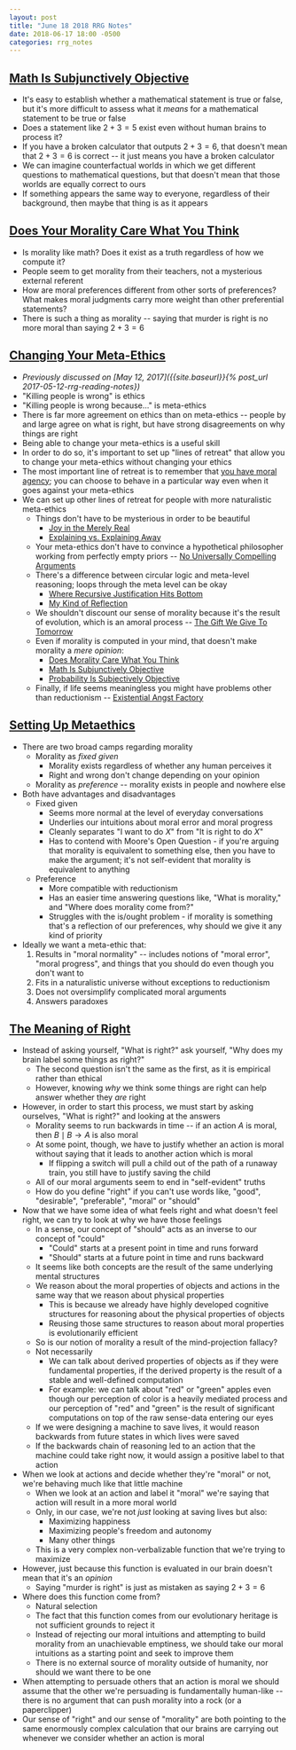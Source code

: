 ```yaml
---
layout: post
title: "June 18 2018 RRG Notes"
date: 2018-06-17 18:00 -0500
categories: rrg_notes
---
```


## [Math Is Subjunctively Objective](https://www.greaterwrong.com/posts/WAQ3qMD4vdXheQmui/math-is-subjunctively-objective)

* It's easy to establish whether a mathematical statement is true or false, but it's more difficult to assess what it *means* for a mathematical statement to be true or false
* Does a statement like $2 + 3 = 5$ exist even without human brains to process it?
* If you have a broken calculator that outputs $2 + 3 = 6$, that doesn't mean that $2 + 3 = 6$ is correct -- it just means you have a broken calculator
* We can imagine counterfactual worlds in which we get different questions to mathematical questions, but that doesn't mean that those worlds are equally correct to ours
* If something appears the same way to everyone, regardless of their background, then maybe that thing is as it appears

## [Does Your Morality Care What You Think](https://www.greaterwrong.com/posts/GAR8gT3d9uCtr4kv8/does-your-morality-care-what-you-think)

* Is morality like math? Does it exist as a truth regardless of how we compute it?
* People seem to get morality from their teachers, not a mysterious external referent
* How are moral preferences different from other sorts of preferences? What makes moral judgments carry more weight than other preferential statements?
* There is such a thing as morality -- saying that murder is right is no more moral than saying $2 + 3 = 6$

## [Changing Your Meta-Ethics](https://www.greaterwrong.com/posts/LhP2zGBWR5AdssrdJ/changing-your-metaethics)

* *Previously discussed on [May 12, 2017]({{site.baseurl}}{% post_url 2017-05-12-rrg-reading-notes})*
* "Killing people is wrong" is ethics
* "Killing people is wrong because..." is meta-ethics
* There is far more agreement on ethics than on meta-ethics -- people by and large agree on what is right, but have strong disagreements on why things are right
* Being able to change your meta-ethics is a useful skill
* In order to do so, it's important to set up "lines of retreat" that allow you to change your meta-ethics without changing your ethics
* The most important line of retreat is to remember that [you have moral agency](https://www.greaterwrong.com/posts/K9JSM7d7bLJguMxEp/the-moral-void); you can choose to behave in a particular way even when it goes against your meta-ethics
* We can set up other lines of retreat for people with more naturalistic meta-ethics
    * Things don't have to be mysterious in order to be beautiful
        * [Joy in the Merely Real](https://www.greaterwrong.com/posts/x4dG4GhpZH2hgz59x/joy-in-the-merely-real)
        * [Explaining vs. Explaining Away](https://www.greaterwrong.com/posts/cphoF8naigLhRf3tu/explaining-vs-explaining-away)
    * Your meta-ethics don't have to convince a hypothetical philosopher working from perfectly empty priors -- [No Universally Compelling Arguments](https://www.greaterwrong.com/posts/PtoQdG7E8MxYJrigu/no-universally-compelling-arguments)
    * There's a difference between circular logic and meta-level reasoning; loops through the meta level can be okay
        * [Where Recursive Justification Hits Bottom](https://www.greaterwrong.com/posts/C8nEXTcjZb9oauTCW/where-recursive-justification-hits-bottom)
        * [My Kind of Reflection](https://www.greaterwrong.com/posts/TynBiYt6zg42StRbb/my-kind-of-reflection)
    * We shouldn't discount our sense of morality because it's the result of evolution, which is an amoral process -- [The Gift We Give To Tomorrow](https://www.greaterwrong.com/posts/pGvyqAQw6yqTjpKf4/the-gift-we-give-to-tomorrow)
    * Even if morality is computed in your mind, that doesn't make morality a *mere opinion*:
        * [Does Morality Care What You Think](https://www.greaterwrong.com/posts/GAR8gT3d9uCtr4kv8/does-your-morality-care-what-you-think)
        * [Math Is Subjunctively Objective](https://www.greaterwrong.com/posts/WAQ3qMD4vdXheQmui/math-is-subjunctively-objective)
        * [Probability Is Subjectively Objective](https://www.greaterwrong.com/posts/XhaKvQyHzeXdNnFKy/probability-is-subjectively-objective)
    * Finally, if life seems meaningless you might have problems other than reductionism -- [Existential Angst Factory](https://www.greaterwrong.com/posts/XhaKvQyHzeXdNnFKy/probability-is-subjectively-objective)

## [Setting Up Metaethics](https://www.greaterwrong.com/posts/T7tYmfD9j25uLwqYk/setting-up-metaethics)

* There are two broad camps regarding morality
    * Morality as *fixed given*
        * Morality exists regardless of whether any human perceives it
        * Right and wrong don't change depending on your opinion
    * Morality as *preference* -- morality exists in people and nowhere else
* Both have advantages and disadvantages
    * Fixed given
        * Seems more normal at the level of everyday conversations
        * Underlies our intuitions about moral error and moral progress
        * Cleanly separates "I want to do *X*" from "It is right to do *X*"
        * Has to contend with Moore's Open Question - if you're arguing that morality is equivalent to something else, then you have to make the argument; it's not self-evident that morality is equivalent to anything
    * Preference
        * More compatible with reductionism
        * Has an easier time answering questions like, "What is morality," and "Where does morality come from?"
        * Struggles with the is/ought problem - if morality is something that's a reflection of our preferences, why should we give it any kind of priority
* Ideally we want a meta-ethic that: 
    1. Results in "moral normality" -- includes notions of "moral error", "moral progress", and things that you should do even though you don't want to
    2. Fits in a naturalistic universe without exceptions to reductionism
    3. Does not oversimplify complicated moral arguments
    4. Answers paradoxes

## [The Meaning of Right](https://www.greaterwrong.com/posts/fG3g3764tSubr6xvs/the-meaning-of-right)

* Instead of asking yourself, "What is right?" ask yourself, "Why does my brain label some things as right?"
    * The second question isn't the same as the first, as it is empirical rather than ethical
    * However, knowing *why* we think some things are right can help answer whether they *are* right 
* However, in order to start this process, we must start by asking ourselves, "What is right?" and looking at the answers
    * Morality seems to run backwards in time -- if an action $A$ is moral, then $B \mid B \rightarrow A$ is also moral
    * At some point, though, we have to justify whether an action is moral without saying that it leads to another action which is moral
        * If flipping a switch will pull a child out of the path of a runaway train, you still have to justify saving the child
    * All of our moral arguments seem to end in "self-evident" truths
    * How do you define "right" if you can't use words like, "good", "desirable", "preferable", "moral" or "should"
* Now that we have some idea of what feels right and what doesn't feel right, we can try to look at why we have those feelings
    * In a sense, our concept of "should" acts as an inverse to our concept of "could"
        * "Could" starts at a present point in time and runs forward
        * "Should" starts at a future point in time and runs backward
    * It seems like both concepts are the result of the same underlying mental structures
    * We reason about the moral properties of objects and actions in the same way that we reason about physical properties
        * This is because we already have highly developed cognitive structures for reasoning about the physical properties of objects
        * Reusing those same structures to reason about moral properties is evolutionarily efficient
    * So is our notion of morality a result of the mind-projection fallacy?
    * Not necessarily
        * We can talk about derived properties of objects as if they were fundamental properties, if the derived property is the result of a stable and well-defined computation
        * For example: we can talk about "red" or "green" apples even though our perception of color is a heavily mediated process and our perception of "red" and "green" is the result of significant computations on top of the raw sense-data entering our eyes
    * If we were designing a machine to save lives, it would reason backwards from future states in which lives were saved
    * If the backwards chain of reasoning led to an action that the machine could take right now, it would assign a positive label to that action
* When we look at actions and decide whether they're "moral" or not, we're behaving much like that little machine
    * When we look at an action and label it "moral" we're saying that action will result in a more moral world
    * Only, in our case, we're not *just* looking at saving lives but also:
        * Maximizing happiness
        * Maximizing people's freedom and autonomy
        * Many other things
    * This is a very complex non-verbalizable function that we're trying to maximize
* However, just because this function is evaluated in our brain doesn't mean that it's an *opinion*
    * Saying "murder is right" is just as mistaken as saying $2 + 3 = 6$
* Where does this function come from?
    * Natural selection
    * The fact that this function comes from our evolutionary heritage is not sufficient grounds to reject it
    * Instead of rejecting our moral intuitions and attempting to build morality from an unachievable emptiness, we should take our moral intuitions as a starting point and seek to improve them
    * There is no external source of morality outside of humanity, nor should we want there to be one
* When attempting to persuade others that an action is moral we should assume that the other we're persuading is fundamentally human-like -- there is no argument that can push morality into a rock (or a paperclipper)
* Our sense of "right" and our sense of "morality" are both pointing to the same enormously complex calculation that our brains are carrying out whenever we consider whether an action is moral
